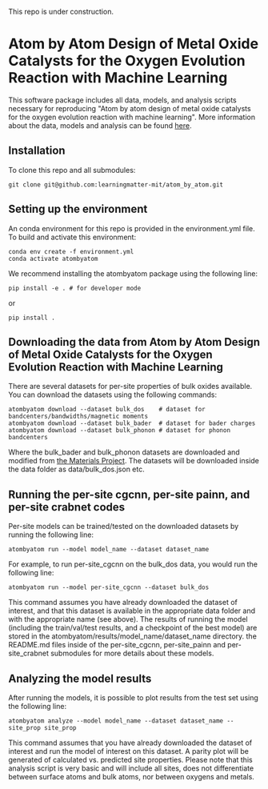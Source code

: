 This repo is under construction.

# Atom by Atom Design of Metal Oxide Catalysts for the Oxygen Evolution Reaction with Machine Learning

This software package includes all data, models, and analysis scripts necessary for reproducing "Atom by atom design of metal oxide catalysts for the oxygen evolution reaction with machine learning". More information about the data, models and analysis can be found [here](https://doi.org/10.48550/arXiv.2305.19930).


## Installation 

To clone this repo and all submodules:
```
git clone git@github.com:learningmatter-mit/atom_by_atom.git
```

## Setting up the environment
An conda environment for this repo is provided in the environment.yml file. To build and activate this environment:
```
conda env create -f environment.yml
conda activate atombyatom
```

We recommend installing the atombyatom package using the following line:
```
pip install -e . # for developer mode
```
or 
```
pip install . 
```
 

## Downloading the data from Atom by Atom Design of Metal Oxide Catalysts for the Oxygen Evolution Reaction with Machine Learning

There are several datasets for per-site properties of bulk oxides available. You can download the datasets using the following commands: 
```
atombyatom download --dataset bulk_dos    # dataset for bandcenters/bandwidths/magnetic moments
atombyatom download --dataset bulk_bader  # dataset for bader charges
atombyatom download --dataset bulk_phonon # dataset for phonon bandcenters
```

Where the bulk_bader and bulk_phonon datasets are downloaded and modified from [the Materials Project](https://doi.org/10.1063/1.4812323). The datasets will be downloaded inside the data folder as data/bulk_dos.json etc.

## Running the per-site cgcnn, per-site painn, and per-site crabnet codes

Per-site models can be trained/tested on the downloaded datasets by running the following line:
```
atombyatom run --model model_name --dataset dataset_name
```

For example, to run per-site_cgcnn on the bulk_dos data, you would run the following line:
```
atombyatom run --model per-site_cgcnn --dataset bulk_dos
```

This command assumes you have already downloaded the dataset of interest, and that this dataset is available in the appropriate data folder and with the appropriate name (see above). The results of running the model (including the train/val/test results, and a checkpoint of the best model) are stored in the atombyatom/results/model_name/dataset_name directory. the README.md files inside of the per-site_cgcnn, per-site_painn and per-site_crabnet submodules for more details about these models. 

## Analyzing the model results

After running the models, it is possible to plot results from the test set using the following line:
```
atombyatom analyze --model model_name --dataset dataset_name --site_prop site_prop
```
This command assumes that you have already downloaded the dataset of interest and run the model of interest on this dataset. A parity plot will be generated of calculated vs. predicted site properties. Please note that this analysis script is very basic and will include all sites, does not differentiate between surface atoms and bulk atoms, nor between oxygens and metals.
